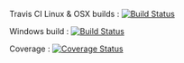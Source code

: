 Travis CI Linux & OSX builds : [![Build Status](https://api.travis-ci.org/galax-money/galaxcoin.svg?branch=master)](https://travis-ci.org/galax-money/galaxcoin)

Windows build : [![Build Status](https://ci.appveyor.com/api/projects/status/github/galax-money/galaxcoin?svg=true)](https://ci.appveyor.com/project/B4dT0bi/galaxcoin)

Coverage : [![Coverage Status](https://coveralls.io/repos/github/galax-money/galaxcoin/badge.svg?branch=master)](https://coveralls.io/github/galax-money/galaxcoin?branch=master)
